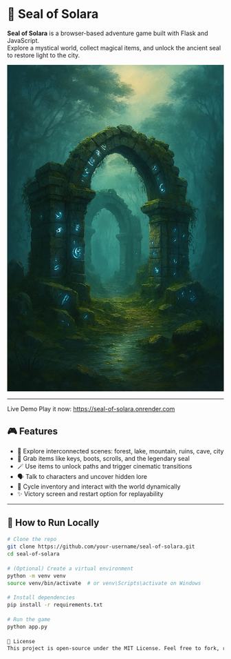 # 🧿 Seal of Solara

**Seal of Solara** is a browser-based adventure game built with Flask and JavaScript.  
Explore a mystical world, collect magical items, and unlock the ancient seal to restore light to the city.

![Screenshot](static/assets/ruins.png)

---
Live Demo
Play it now: https://seal-of-solara.onrender.com

## 🎮 Features

- 🌲 Explore interconnected scenes: forest, lake, mountain, ruins, cave, city
- 🧤 Grab items like keys, boots, scrolls, and the legendary seal
- 🪄 Use items to unlock paths and trigger cinematic transitions
- 🗣️ Talk to characters and uncover hidden lore
- 🔁 Cycle inventory and interact with the world dynamically
- ✨ Victory screen and restart option for replayability

---

## 🚀 How to Run Locally

```bash
# Clone the repo
git clone https://github.com/your-username/seal-of-solara.git
cd seal-of-solara

# (Optional) Create a virtual environment
python -m venv venv
source venv/bin/activate  # or venv\Scripts\activate on Windows

# Install dependencies
pip install -r requirements.txt

# Run the game
python app.py

📜 License
This project is open-source under the MIT License. Feel free to fork, remix, and expand the world of Solara.
